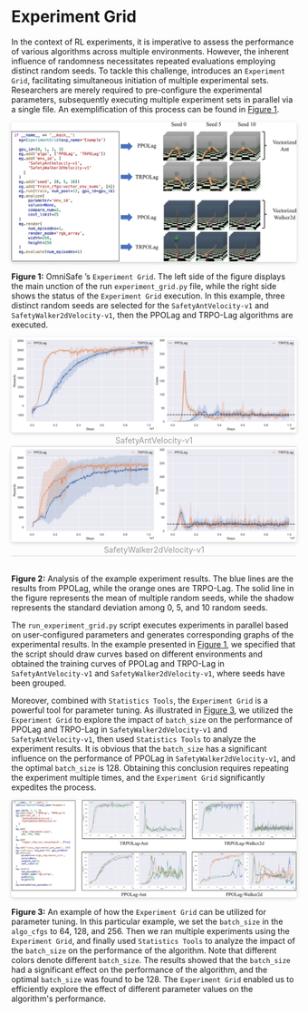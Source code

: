 # Experiment Grid

In the context of RL experiments, it is imperative to assess the performance of various algorithms across multiple environments. However, the inherent influence of randomness necessitates repeated evaluations employing distinct random seeds. To tackle this challenge, introduces an `Experiment Grid`, facilitating simultaneous initiation of multiple experimental sets. Researchers are merely required to pre-configure the experimental parameters, subsequently executing multiple experiment sets in parallel via a single file. An exemplification of this process can be found in <a href="#expgrid">Figure 1</a>.

<img style="border-radius: 0.3125em; box-shadow: 0 2px 4px 0 rgba(34,36,38,.12),0 2px 10px 0 rgba(34,36,38,.08);" src="https://github.com/Gaiejj/omnisafe_benchmarks_cruve/blob/main/grid/grid.png?raw=true" id="expgrid">
<br>
<caption><p><b></b></p></caption>

**Figure 1:** OmniSafe ’s `Experiment Grid`. The left side of the figure displays the main unction of the run `experiment_grid.py` file, while the right side shows the status of the `Experiment Grid` execution. In this example, three distinct random seeds are selected for the `SafetyAntVelocity-v1` and `SafetyWalker2dVelocity-v1`, then the PPOLag and TRPO-Lag algorithms are executed.

<img style="border-radius: 0.3125em; box-shadow: 0 2px 4px 0 rgba(34,36,38,.12),0 2px 10px 0 rgba(34,36,38,.08);" src="https://github.com/Gaiejj/omnisafe_benchmarks_cruve/blob/main/grid/example_ant.png?raw=true" id="ant">
<br>
<div style="color:orange; border-bottom: 1px solid #d9d9d9; text-align: center; color: #999; padding: 2px;">
SafetyAntVelocity-v1
</div>
<img style="border-radius: 0.3125em; box-shadow: 0 2px 4px 0 rgba(34,36,38,.12),0 2px 10px 0 rgba(34,36,38,.08); text-align: center;" src="https://github.com/Gaiejj/omnisafe_benchmarks_cruve/blob/main/grid/example_walker2d.png?raw=true" id="walker2d">
<div style="color:orange; border-bottom: 1px solid #d9d9d9; text-align: center; color: #999; padding: 2px;">
SafetyWalker2dVelocity-v1
</div>
<br>

**Figure 2:** Analysis of the example experiment results. The blue lines are the results from PPOLag, while the orange ones are TRPO-Lag. The solid line in the figure represents the mean of multiple random seeds, while the shadow represents the standard deviation among 0, 5, and 10 random seeds.

The `run_experiment_grid.py` script executes experiments in parallel based on user-configured parameters and generates corresponding graphs of the experimental results. In the example presented in <a href="#expgrid">Figure 1</a>, we specified that the script should draw curves based on different environments and obtained the training curves of PPOLag and TRPO-Lag in `SafetyAntVelocity-v1` and `SafetyWalker2dVelocity-v1`, where seeds have been grouped.

Moreover, combined with `Statistics Tools`, the `Experiment Grid` is a powerful tool for parameter tuning. As illustrated in <a href="#compare">Figure 3</a>, we utilized the `Experiment Grid` to explore the impact of `batch_size` on the performance of PPOLag and TRPO-Lag in `SafetyWalker2dVelocity-v1` and `SafetyAntVelocity-v1`, then used `Statistics Tools` to analyze the experiment results. It is obvious that the `batch_size` has a significant influence on the performance of PPOLag in `SafetyWalker2dVelocity-v1`, and the optimal `batch_size` is 128. Obtaining this conclusion requires repeating the experiment multiple times, and the `Experiment Grid` significantly expedites the process.

<img style="border-radius: 0.3125em; box-shadow: 0 2px 4px 0 rgba(34,36,38,.12),0 2px 10px 0 rgba(34,36,38,.08);" src="https://github.com/Gaiejj/omnisafe_benchmarks_cruve/blob/main/grid/compare.png?raw=true" id="compare">
<br>

**Figure 3:** An example of how the `Experiment Grid` can be utilized for parameter tuning. In this particular example, we set the `batch_size` in the `algo_cfgs` to 64, 128, and 256. Then we ran multiple experiments using the `Experiment Grid`, and finally used `Statistics Tools` to analyze the impact of the `batch_size` on the performance of the algorithm. Note that different colors denote different `batch_size`. The results showed that the `batch_size` had a significant effect on the performance of the algorithm, and the optimal `batch_size` was found to be 128. The `Experiment Grid` enabled us to efficiently explore the effect of different parameter values on the algorithm's performance.
